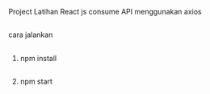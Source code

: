 Project Latihan React js consume API menggunakan axios

##
cara jalankan
##
1. npm install
##
2. npm start